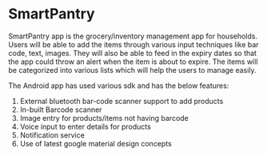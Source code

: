 # SmartPantry
SmartPantry app is the grocery/inventory management app for households. Users will be able to add the items through various input techniques like bar code, text, images. They will also be able to feed in the expiry dates so that the app could throw an alert when the item is about to expire. The items will be categorized into various lists which will help the users to manage easily.

The Android app has used various sdk and has the below features:

1. External bluetooth bar-code scanner support to add products
2. In-built Barcode scanner
3. Image entry for products/items not having barcode
4. Voice input to enter details for products
5. Notification service
6. Use of latest google material design concepts
